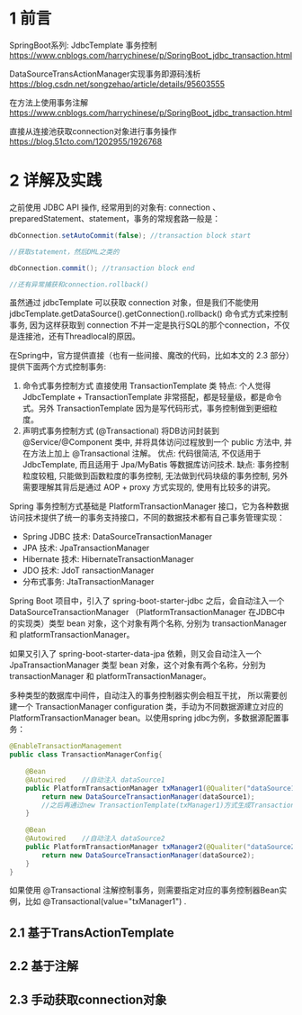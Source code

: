 # 1 前言

SpringBoot系列: JdbcTemplate 事务控制      https://www.cnblogs.com/harrychinese/p/SpringBoot_jdbc_transaction.html



DataSourceTransActionManager实现事务即源码浅析   https://blog.csdn.net/songzehao/article/details/95603555



在方法上使用事务注解 https://www.cnblogs.com/harrychinese/p/SpringBoot_jdbc_transaction.html



直接从连接池获取connection对象进行事务操作    https://blog.51cto.com/1202955/1926768



# 2 详解及实践

之前使用 JDBC API 操作, 经常用到的对象有: connection 、 preparedStatement、statement，事务的常规套路一般是：

```java
dbConnection.setAutoCommit(false); //transaction block start

//获取statement，然后DML之类的

dbConnection.commit(); //transaction block end

//还有异常捕获和connection.rollback()
```

虽然通过 jdbcTemplate 可以获取 connection 对象，但是我们不能使用 jdbcTemplate.getDataSource().getConnection().rollback() 命令式方式来控制事务,  因为这样获取到 connection 不并一定是执行SQL的那个connection，不仅是连接池，还有Threadlocal的原因。

在Spring中，官方提供直接（也有一些间接、魔改的代码，比如本文的 2.3 部分）提供下面两个方式控制事务:

1. 命令式事务控制方式
   直接使用 TransactionTemplate 类
   特点: 个人觉得 JdbcTemplate + TransactionTemplate 非常搭配，都是轻量级，都是命令式。另外 TransactionTemplate 因为是写代码形式，事务控制做到更细粒度。
2. 声明式事务控制方式 (@Transactional)
   将DB访问封装到 @Service/@Component 类中, 并将具体访问过程放到一个 public 方法中, 并在方法上加上 @Transactional 注解。
   优点: 代码很简洁, 不仅适用于 JdbcTemplate, 而且适用于 Jpa/MyBatis 等数据库访问技术. 
   缺点: 事务控制粒度较粗, 只能做到函数粒度的事务控制, 无法做到代码块级的事务控制, 另外需要理解其背后是通过 AOP + proxy 方式实现的, 使用有比较多的讲究。 



Spring 事务控制方式基础是 PlatformTransactionManager 接口，它为各种数据访问技术提供了统一的事务支持接口，不同的数据技术都有自己事务管理实现：

* Spring JDBC 技术: DataSourceTransactionManager 
* JPA 技术: JpaTransactionManager 
* Hibernate 技术: HibernateTransactionManager 
* JDO 技术: JdoT ransactionManager 
* 分布式事务: JtaTransactionManager  

Spring Boot 项目中，引入了 spring-boot-starter-jdbc 之后，会自动注入一个  DataSourceTransactionManager （PlatformTransactionManager 在JDBC中的实现类）类型 bean 对象，这个对象有两个名称, 分别为  transactionManager 和 platformTransactionManager。

如果又引入了  spring-boot-starter-data-jpa 依赖，则又会自动注入一个 JpaTransactionManager 类型 bean  对象，这个对象有两个名称，分别为 transactionManager 和 platformTransactionManager。

多种类型的数据库中间件，自动注入的事务控制器实例会相互干扰， 所以需要创建一个 TransactionManager configuration 类，手动为不同数据源建立对应的 PlatformTransactionManager bean。以使用spring jdbc为例，多数据源配置事务：

```java
@EnableTransactionManagement
public class TransactionManagerConfig{
    
    @Bean    
    @Autowired    //自动注入 dataSource1
    public PlatformTransactionManager txManager1(@Qualiter("dataSource1") DataSource dataSource1) {
        return new DataSourceTransactionManager(dataSource1);
        //之后再通过new TransactionTemplate(txManager1)方式生成TransactionTemplate实例
    }
    
    @Bean 
    @Autowired    //自动注入 dataSource2
    public PlatformTransactionManager txManager2(@Qualiter("dataSource2") DataSource dataSource2) {
        return new DataSourceTransactionManager(dataSource2);
    }    
}
```



如果使用 @Transactional  注解控制事务，则需要指定对应的事务控制器Bean实例，比如 @Transactional(value="txManager1") . 



## 2.1 基于TransActionTemplate



## 2.2 基于注解



## 2.3 手动获取connection对象



